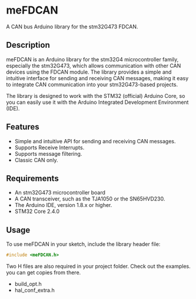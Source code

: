 # meFDCAN

A CAN bus Arduino library for the stm32G473 FDCAN.  

## Description

meFDCAN is an Arduino library for the stm32G4 microcontroller family, especially the stm32G473, which allows communication with other CAN devices using the FDCAN module. The library provides a simple and intuitive interface for sending and receiving CAN messages, making it easy to integrate CAN communication into your stm32G473-based projects.

The library is designed to work with the STM32 (official) Arduino Core, so you can easily use it with the Arduino Integrated Development Environment (IDE).

## Features

- Simple and intuitive API for sending and receiving CAN messages.
- Supports Receive Interrupts.
- Supports message filtering.
- Classic CAN only.

## Requirements

- An stm32G473 microcontroller board
- A CAN transceiver, such as the TJA1050 or the SN65HVD230.
- The Arduino IDE, version 1.8.x or higher.
- STM32 Core 2.4.0

## Usage

To use meFDCAN in your sketch, include the library header file:

```c++
#include <meFDCAN.h>
```

Two H files are also required in your project folder.  Check out the examples. you can get copies from there.

- build_opt.h
- hal_conf_extra.h
